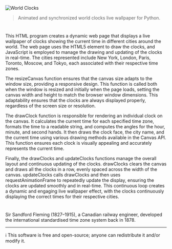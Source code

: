 ![World Clocks](https://github.com/sourceduty/World-Clocks-Live-Wallpaper/assets/123030236/c94cd1e0-40d2-4819-9882-a3478c237342)

> Animated and synchronized world clocks live wallpaper for Python.

#

This HTML program creates a dynamic web page that displays a live wallpaper of clocks showing the current time in different cities around the world. The web page uses the HTML5 <canvas> element to draw the clocks, and JavaScript is employed to manage the drawing and updating of the clocks in real-time. The cities represented include New York, London, Paris, Toronto, Moscow, and Tokyo, each associated with their respective time zones.

The resizeCanvas function ensures that the canvas size adapts to the window size, providing a responsive design. This function is called both when the window is resized and initially when the page loads, setting the canvas width and height to match the browser window dimensions. This adaptability ensures that the clocks are always displayed properly, regardless of the screen size or resolution.

The drawClock function is responsible for rendering an individual clock on the canvas. It calculates the current time for each specified time zone, formats the time to a readable string, and computes the angles for the hour, minute, and second hands. It then draws the clock face, the city name, and the current time using various drawing methods available in the Canvas API. This function ensures each clock is visually appealing and accurately represents the current time.

Finally, the drawClocks and updateClocks functions manage the overall layout and continuous updating of the clocks. drawClocks clears the canvas and draws all the clocks in a row, evenly spaced across the width of the canvas. updateClocks calls drawClocks and then uses requestAnimationFrame to repeatedly update the display, ensuring the clocks are updated smoothly and in real-time. This continuous loop creates a dynamic and engaging live wallpaper effect, with the clocks continuously displaying the correct times for their respective cities.

#
Sir Sandford Fleming (1827–1915), a Canadian railway engineer, developed the international standardised time zone system back in 1878.

***
ℹ️ This software is free and open-source; anyone can redistribute it and/or modify it.
